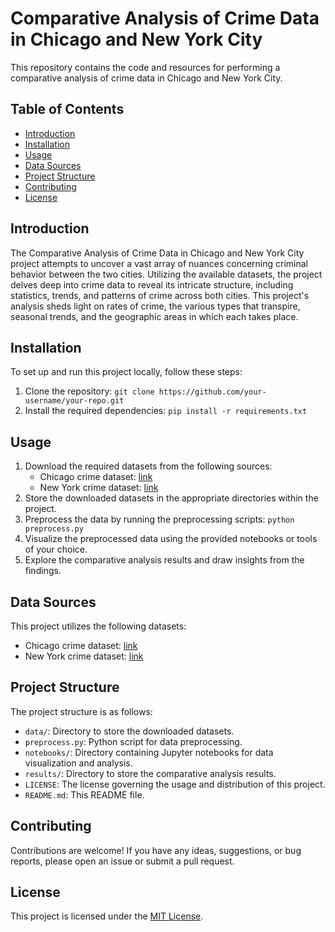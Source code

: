 # Comparative Analysis of Crime Data in Chicago and New York City

This repository contains the code and resources for performing a comparative analysis of crime data in Chicago and New York City.

## Table of Contents
- [Introduction](#introduction)
- [Installation](#installation)
- [Usage](#usage)
- [Data Sources](#data-sources)
- [Project Structure](#project-structure)
- [Contributing](#contributing)
- [License](#license)

## Introduction
The  Comparative Analysis of Crime Data in Chicago and New York City project attempts to uncover a vast array of nuances concerning criminal behavior between the two cities. Utilizing the available datasets, the project delves deep into crime data to reveal its intricate structure, including statistics, trends, and patterns of crime across both cities. This project's analysis sheds light on rates of crime, the various types that transpire, seasonal trends, and the geographic areas in which each takes place.
## Installation
To set up and run this project locally, follow these steps:
1. Clone the repository: `git clone https://github.com/your-username/your-repo.git`
2. Install the required dependencies: `pip install -r requirements.txt`

## Usage
1. Download the required datasets from the following sources:
   - Chicago crime dataset: [link](https://data.cityofchicago.org/Public-Safety/Crimes-2001-to-Present/ijzp-q8t2)
   - New York crime dataset: [link](https://data.cityofnewyork.us/Public-Safety/NYPD-Complaint-Data-Historic/qgea-i56i)
2. Store the downloaded datasets in the appropriate directories within the project.
3. Preprocess the data by running the preprocessing scripts: `python preprocess.py`
4. Visualize the preprocessed data using the provided notebooks or tools of your choice.
5. Explore the comparative analysis results and draw insights from the findings.

## Data Sources
This project utilizes the following datasets:
- Chicago crime dataset: [link](https://data.cityofchicago.org/Public-Safety/Crimes-2001-to-Present/ijzp-q8t2)
- New York crime dataset: [link](https://data.cityofnewyork.us/Public-Safety/NYPD-Complaint-Data-Historic/qgea-i56i)

## Project Structure
The project structure is as follows:
- `data/`: Directory to store the downloaded datasets.
- `preprocess.py`: Python script for data preprocessing.
- `notebooks/`: Directory containing Jupyter notebooks for data visualization and analysis.
- `results/`: Directory to store the comparative analysis results.
- `LICENSE`: The license governing the usage and distribution of this project.
- `README.md`: This README file.

## Contributing
Contributions are welcome! If you have any ideas, suggestions, or bug reports, please open an issue or submit a pull request.

## License
This project is licensed under the [MIT License](LICENSE).